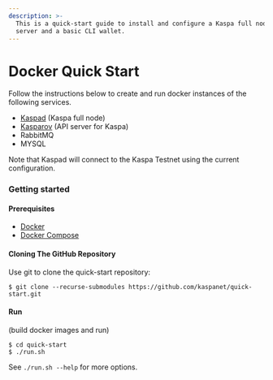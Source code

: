 ```yaml
---
description: >-
  This is a quick-start guide to install and configure a Kaspa full node, an API
  server and a basic CLI wallet.
---
```


# Docker Quick Start

Follow the instructions below to create and run docker instances of the following services.

* [Kaspad](https://github.com/kaspanet/kaspad) \(Kaspa full node\)
* [Kasparov](https://github.com/kaspanet/kasparov) \(API server for Kaspa\)
* RabbitMQ
* MYSQL

Note that Kaspad will connect to the Kaspa Testnet using the current configuration.

### Getting started

#### Prerequisites

* [Docker](https://docs.docker.com/install/)
* [Docker Compose](https://docs.docker.com/compose/install/)

#### Cloning The GitHub Repository

Use git to clone the quick-start repository:

```text
$ git clone --recurse-submodules https://github.com/kaspanet/quick-start.git
```

#### Run

\(build docker images and run\)

```text
$ cd quick-start
$ ./run.sh
```

See `./run.sh --help` for more options.

